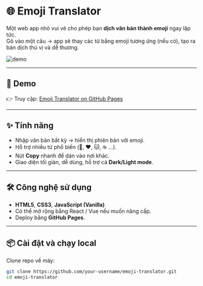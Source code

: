 # 🌐 Emoji Translator  

Một web app nhỏ vui vẻ cho phép bạn **dịch văn bản thành emoji** ngay lập tức.  
Gõ vào một câu → app sẽ thay các từ bằng emoji tương ứng (nếu có), tạo ra bản dịch thú vị và dễ thương.  

![demo](./demo.gif) <!-- thay bằng ảnh GIF hoặc screenshot sau khi bạn có demo -->

---

## 🚀 Demo  
👉 Truy cập: [Emoji Translator on GitHub Pages](https://NguyenVanTien204.github.io/Icon_Transtater/)  

---

## ✨ Tính năng  
- Nhập văn bản bất kỳ → hiển thị phiên bản với emoji.  
- Hỗ trợ nhiều từ phổ biến (🍕, ❤️, 🐱, ☕ …).  
- Nút **Copy** nhanh để dán vào nơi khác.  
- Giao diện tối giản, dễ dùng, hỗ trợ cả **Dark/Light mode**.  

---

## 🛠️ Công nghệ sử dụng  
- **HTML5**, **CSS3**, **JavaScript (Vanilla)**  
- Có thể mở rộng bằng React / Vue nếu muốn nâng cấp.  
- Deploy bằng **GitHub Pages**.  

---

## 📦 Cài đặt và chạy local  

Clone repo về máy:  
```bash
git clone https://github.com/your-username/emoji-translator.git
cd emoji-translator
